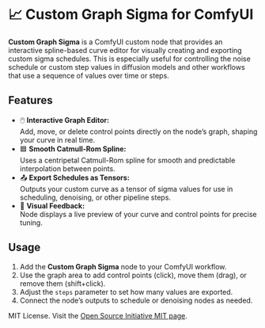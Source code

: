 # 📈 Custom Graph Sigma for ComfyUI

**Custom Graph Sigma** is a ComfyUI custom node that provides an interactive spline-based curve editor for visually creating and exporting custom sigma schedules. This is especially useful for controlling the noise schedule or custom step values in diffusion models and other workflows that use a sequence of values over time or steps.

## Features

- 🖱️ **Interactive Graph Editor:**  
  Add, move, or delete control points directly on the node’s graph, shaping your curve in real time.
- 🟦 **Smooth Catmull-Rom Spline:**  
  Uses a centripetal Catmull-Rom spline for smooth and predictable interpolation between points.
- 📤 **Export Schedules as Tensors:**  
  Outputs your custom curve as a tensor of sigma values for use in scheduling, denoising, or other pipeline steps.
- 👀 **Visual Feedback:**  
  Node displays a live preview of your curve and control points for precise tuning.

## Usage

1. Add the **Custom Graph Sigma** node to your ComfyUI workflow.
2. Use the graph area to add control points (click), move them (drag), or remove them (shift+click).
3. Adjust the `steps` parameter to set how many values are exported.
4. Connect the node’s outputs to schedule or denoising nodes as needed.

MIT License. Visit the [Open Source Initiative MIT page](https://opensource.org/licenses/MIT).

